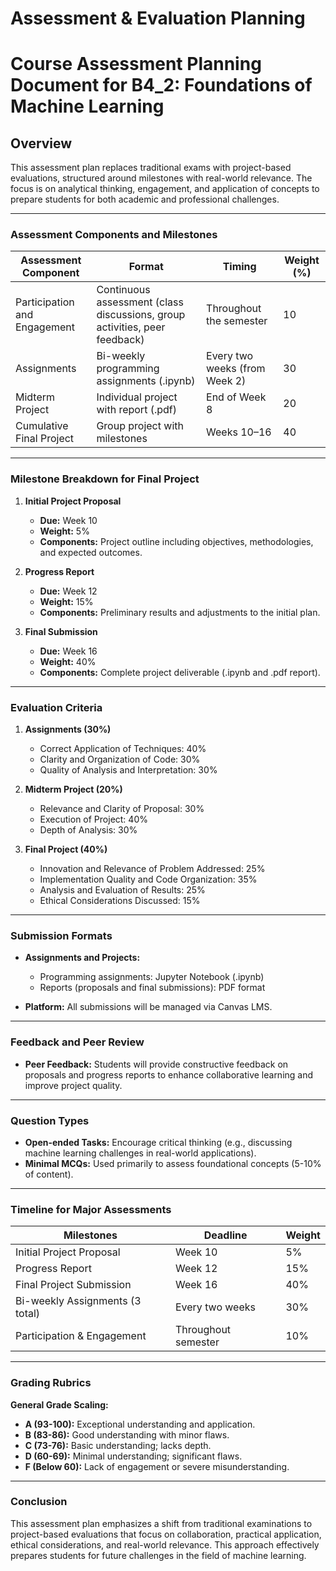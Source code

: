 Assessment & Evaluation Planning
================================

# Course Assessment Planning Document for B4_2: Foundations of Machine Learning

## Overview
This assessment plan replaces traditional exams with project-based evaluations, structured around milestones with real-world relevance. The focus is on analytical thinking, engagement, and application of concepts to prepare students for both academic and professional challenges.

---

### Assessment Components and Milestones

| Assessment Component                | Format                                     | Timing                   | Weight (%) |
|-------------------------------------|-------------------------------------------|--------------------------|------------|
| Participation and Engagement         | Continuous assessment (class discussions, group activities, peer feedback) | Throughout the semester | 10         |
| Assignments                          | Bi-weekly programming assignments (.ipynb)| Every two weeks (from Week 2) | 30         |
| Midterm Project                      | Individual project with report (.pdf)    | End of Week 8           | 20         |
| Cumulative Final Project            | Group project with milestones             | Weeks 10–16             | 40         |

---

### Milestone Breakdown for Final Project

1. **Initial Project Proposal** 
   - **Due:** Week 10 
   - **Weight:** 5%
   - **Components:** Project outline including objectives, methodologies, and expected outcomes.

2. **Progress Report** 
   - **Due:** Week 12 
   - **Weight:** 15%
   - **Components:** Preliminary results and adjustments to the initial plan.

3. **Final Submission** 
   - **Due:** Week 16 
   - **Weight:** 40%
   - **Components:** Complete project deliverable (.ipynb and .pdf report).

---

### Evaluation Criteria

1. **Assignments (30%)**
   - Correct Application of Techniques: 40%
   - Clarity and Organization of Code: 30%
   - Quality of Analysis and Interpretation: 30%

2. **Midterm Project (20%)**
   - Relevance and Clarity of Proposal: 30%
   - Execution of Project: 40%
   - Depth of Analysis: 30%

3. **Final Project (40%)**
   - Innovation and Relevance of Problem Addressed: 25%
   - Implementation Quality and Code Organization: 35%
   - Analysis and Evaluation of Results: 25%
   - Ethical Considerations Discussed: 15%

---

### Submission Formats
- **Assignments and Projects:**  
  - Programming assignments: Jupyter Notebook (.ipynb)  
  - Reports (proposals and final submissions): PDF format

- **Platform:** All submissions will be managed via Canvas LMS.

---

### Feedback and Peer Review
- **Peer Feedback:** Students will provide constructive feedback on proposals and progress reports to enhance collaborative learning and improve project quality.

---

### Question Types
- **Open-ended Tasks:** Encourage critical thinking (e.g., discussing machine learning challenges in real-world applications).
- **Minimal MCQs:** Used primarily to assess foundational concepts (5-10% of content).

---

### Timeline for Major Assessments

| Milestones                        | Deadline             | Weight |
|-----------------------------------|----------------------|--------|
| Initial Project Proposal           | Week 10              | 5%     |
| Progress Report                    | Week 12              | 15%    |
| Final Project Submission           | Week 16              | 40%    |
| Bi-weekly Assignments (3 total)   | Every two weeks      | 30%    |
| Participation & Engagement         | Throughout semester   | 10%    |

---

### Grading Rubrics
**General Grade Scaling:**
- **A (93-100):** Exceptional understanding and application.
- **B (83-86):** Good understanding with minor flaws.
- **C (73-76):** Basic understanding; lacks depth.
- **D (60-69):** Minimal understanding; significant flaws.
- **F (Below 60):** Lack of engagement or severe misunderstanding.

---

### Conclusion
This assessment plan emphasizes a shift from traditional examinations to project-based evaluations that focus on collaboration, practical application, ethical considerations, and real-world relevance. This approach effectively prepares students for future challenges in the field of machine learning.